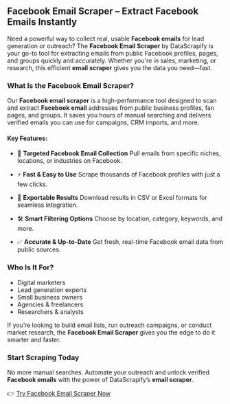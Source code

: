 ## Facebook Email Scraper – Extract Facebook Emails Instantly

Need a powerful way to collect real, usable **Facebook emails** for lead generation or outreach? The **Facebook Email Scraper** by DataScrapify is your go-to tool for extracting emails from public Facebook profiles, pages, and groups quickly and accurately. Whether you're in sales, marketing, or research, this efficient **email scraper** gives you the data you need—fast.

### What Is the Facebook Email Scraper?

Our **Facebook email scraper** is a high-performance tool designed to scan and extract **Facebook email** addresses from public business profiles, fan pages, and groups. It saves you hours of manual searching and delivers verified emails you can use for campaigns, CRM imports, and more.

#### Key Features:

* 🔎 **Targeted Facebook Email Collection**
  Pull emails from specific niches, locations, or industries on Facebook.

* ⚡ **Fast & Easy to Use**
  Scrape thousands of Facebook profiles with just a few clicks.

* 🧾 **Exportable Results**
  Download results in CSV or Excel formats for seamless integration.

* 🛠️ **Smart Filtering Options**
  Choose by location, category, keywords, and more.

* ✅ **Accurate & Up-to-Date**
  Get fresh, real-time Facebook email data from public sources.

### Who Is It For?

* Digital marketers
* Lead generation experts
* Small business owners
* Agencies & freelancers
* Researchers & analysts

If you’re looking to build email lists, run outreach campaigns, or conduct market research, the **Facebook Email Scraper** gives you the edge to do it smarter and faster.

### Start Scraping Today

No more manual searches. Automate your outreach and unlock verified **Facebook emails** with the power of DataScrapify’s **email scraper**.

👉 [Try Facebook Email Scraper Now](https://www.datascrapify.com/product/Facebook-Email-Scraper)
